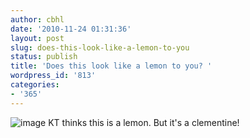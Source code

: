 ```yaml
---
author: cbhl
date: '2010-11-24 01:31:36'
layout: post
slug: does-this-look-like-a-lemon-to-you
status: publish
title: 'Does this look like a lemon to you? '
wordpress_id: '813'
categories:
- '365'
---
```


![image](http://blog.azuresky.ca/blog/wp-content/uploads/2010/11/wpid-IMG_20101124_012948.jpg)
KT thinks this is a lemon. But it's a clementine!
